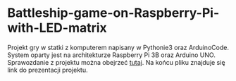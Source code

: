 # Battleship-game-on-Raspberry-Pi-with-LED-matrix

Projekt gry w statki z komputerem napisany w Pythonie3 oraz ArduinoCode. System oparty jest na architekturze Raspberry Pi 3B oraz Arduino UNO.
Sprawozdanie z projektu można obejrzeć [tutaj](documentation/SW_PROJEKT.pdf). Na końcu pliku znajduje się link do prezentacji projektu.
